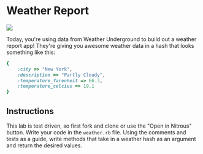 # Weather Report

![](http://www.spanishprograms.com/blog/wp-content/uploads/2014/08/weather.jpg)


Today, you're using data from Weather Underground to build out a weather report app! They're giving you awesome weather data in a hash that looks something like this: 

```ruby
{
	:city => "New York",
	:description => "Partly Cloudy",
	:temperature_farenheit => 66.3,
	:temperature_celcius => 19.1
}

``` 
## Instructions

This lab is test driven, so first fork and clone or use the "Open in Nitrous" button. Write your code in the `weather.rb` file. Using the comments and tests as a guide,  write methods that take in a weather hash as an argument and return the desired values. 